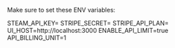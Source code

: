 Make sure to set these ENV variables:

STEAM_API_KEY=
STRIPE_SECRET=
STRIPE_API_PLAN=
UI_HOST=http://localhost:3000
ENABLE_API_LIMIT=true
API_BILLING_UNIT=1
